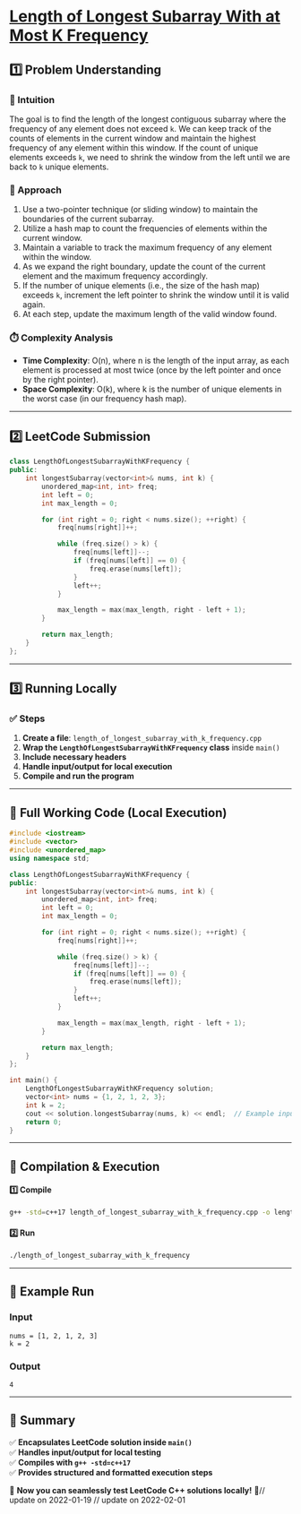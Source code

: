 # **[Length of Longest Subarray With at Most K Frequency](https://leetcode.com/problems/length-of-longest-subarray-with-at-most-k-frequency/description/)**  

## **1️⃣ Problem Understanding**  
### **📌 Intuition**  
The goal is to find the length of the longest contiguous subarray where the frequency of any element does not exceed `k`. We can keep track of the counts of elements in the current window and maintain the highest frequency of any element within this window. If the count of unique elements exceeds `k`, we need to shrink the window from the left until we are back to `k` unique elements.

### **🚀 Approach**  
1. Use a two-pointer technique (or sliding window) to maintain the boundaries of the current subarray.
2. Utilize a hash map to count the frequencies of elements within the current window.
3. Maintain a variable to track the maximum frequency of any element within the window.
4. As we expand the right boundary, update the count of the current element and the maximum frequency accordingly.
5. If the number of unique elements (i.e., the size of the hash map) exceeds `k`, increment the left pointer to shrink the window until it is valid again.
6. At each step, update the maximum length of the valid window found.

### **⏱️ Complexity Analysis**  
- **Time Complexity**: O(n), where n is the length of the input array, as each element is processed at most twice (once by the left pointer and once by the right pointer).
- **Space Complexity**: O(k), where k is the number of unique elements in the worst case (in our frequency hash map).

---  

## **2️⃣ LeetCode Submission**  
```cpp
class LengthOfLongestSubarrayWithKFrequency {
public:
    int longestSubarray(vector<int>& nums, int k) {
        unordered_map<int, int> freq;
        int left = 0;
        int max_length = 0;

        for (int right = 0; right < nums.size(); ++right) {
            freq[nums[right]]++;

            while (freq.size() > k) {
                freq[nums[left]]--;
                if (freq[nums[left]] == 0) {
                    freq.erase(nums[left]);
                }
                left++;
            }

            max_length = max(max_length, right - left + 1);
        }

        return max_length;
    }
};  
```  

---  

## **3️⃣ Running Locally**  
### **✅ Steps**  
1. **Create a file**: `length_of_longest_subarray_with_k_frequency.cpp`  
2. **Wrap the `LengthOfLongestSubarrayWithKFrequency` class** inside `main()`  
3. **Include necessary headers**  
4. **Handle input/output for local execution**  
5. **Compile and run the program**  

---  

## **📝 Full Working Code (Local Execution)**  
```cpp
#include <iostream>
#include <vector>
#include <unordered_map>
using namespace std;

class LengthOfLongestSubarrayWithKFrequency {
public:
    int longestSubarray(vector<int>& nums, int k) {
        unordered_map<int, int> freq;
        int left = 0;
        int max_length = 0;

        for (int right = 0; right < nums.size(); ++right) {
            freq[nums[right]]++;

            while (freq.size() > k) {
                freq[nums[left]]--;
                if (freq[nums[left]] == 0) {
                    freq.erase(nums[left]);
                }
                left++;
            }

            max_length = max(max_length, right - left + 1);
        }

        return max_length;
    }
};

int main() {
    LengthOfLongestSubarrayWithKFrequency solution;
    vector<int> nums = {1, 2, 1, 2, 3};
    int k = 2;
    cout << solution.longestSubarray(nums, k) << endl;  // Example input
    return 0;
}
```  

---  

## **🔧 Compilation & Execution**  
#### **1️⃣ Compile**  
```bash
g++ -std=c++17 length_of_longest_subarray_with_k_frequency.cpp -o length_of_longest_subarray_with_k_frequency
```  

#### **2️⃣ Run**  
```bash
./length_of_longest_subarray_with_k_frequency
```  

---  

## **🎯 Example Run**  
### **Input**  
```
nums = [1, 2, 1, 2, 3]
k = 2
```  
### **Output**  
```
4
```  

---  

## **📌 Summary**  
✅ **Encapsulates LeetCode solution inside `main()`**  
✅ **Handles input/output for local testing**  
✅ **Compiles with `g++ -std=c++17`**  
✅ **Provides structured and formatted execution steps**  

🚀 **Now you can seamlessly test LeetCode C++ solutions locally!** 🚀// update on 2022-01-19
// update on 2022-02-01
